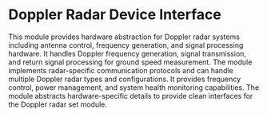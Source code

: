 # Doppler Radar Device Interface

This module provides hardware abstraction for Doppler radar systems including antenna control, frequency generation, and signal processing hardware. It handles Doppler frequency generation, signal transmission, and return signal processing for ground speed measurement. The module implements radar-specific communication protocols and can handle multiple Doppler radar types and configurations. It provides frequency control, power management, and system health monitoring capabilities. The module abstracts hardware-specific details to provide clean interfaces for the Doppler radar set module.
